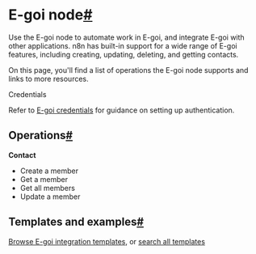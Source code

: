 [](https://github.com/n8n-io/n8n-docs/edit/main/docs/integrations/builtin/app-nodes/n8n-nodes-base.egoi.md "Edit this page")

# E-goi node[#](#e-goi-node "Permanent link")

Use the E-goi node to automate work in E-goi, and integrate E-goi with other applications. n8n has built-in support for a wide range of E-goi features, including creating, updating, deleting, and getting contacts.

On this page, you'll find a list of operations the E-goi node supports and links to more resources.

Credentials

Refer to [E-goi credentials](../../credentials/egoi/) for guidance on setting up authentication.

## Operations[#](#operations "Permanent link")

**Contact**

*   Create a member
*   Get a member
*   Get all members
*   Update a member

## Templates and examples[#](#templates-and-examples "Permanent link")

[Browse E-goi integration templates](https://n8n.io/integrations/e-goi/), or [search all templates](https://n8n.io/workflows/)